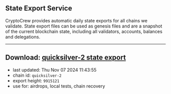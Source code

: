 ## State Export Service
CryptoCrew provides automatic daily state exports for all chains we validate. State export files can be used as genesis files and are a snapshot of the current blockchain state, including all validators, accounts, balances and delegations.

---
**Download: [quicksilver-2 state export](https://dl-eu2.ccvalidators.com/SERVICE/quicksilver/quicksilver-2_export_9915121.json)**
---

- last updated: Thu Nov 07 2024 11:43:55
- chain id: `quicksilver-2`
- export height: `9915121`
- use for: airdrops, local tests, chain recovery
